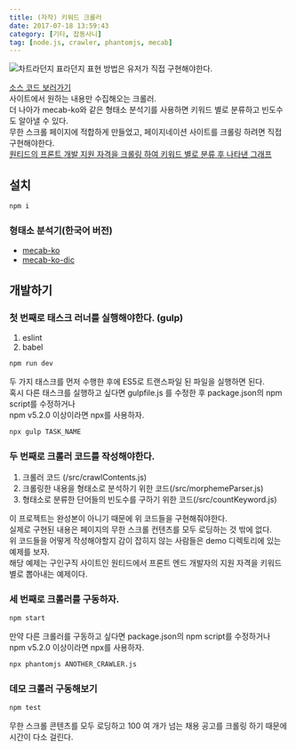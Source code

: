 ```yaml
---
title: (자작) 키워드 크롤러
date: 2017-07-18 13:59:43
category: [기타, 잡동사니]
tag: [node.js, crawler, phantomjs, mecab]
---
```

![차트라던지 표라던지 표현 방법은 유저가 직접 구현해야한다.](thumb.png)  

[소스 코드 보러가기](https://github.com/perfectacle/keyword-crawler)  
사이트에서 원하는 내용만 수집해오는 크롤러.  
더 나아가 mecab-ko와 같은 형태소 분석기를 사용하면 키워드 별로 분류하고 빈도수도 알아낼 수 있다.  
무한 스크롤 페이지에 적합하게 만들었고, 페이지네이션 사이트를 크롤링 하려면 직접 구현해야한다.  
[원티드의 프론트 개발 지원 자격을 크롤링 하여 키워드 별로 분류 후 나타낸 그래프](https://perfectacle.github.io/crawl-temp/)  

## 설치
```bash
npm i
```

### 형태소 분석기(한국어 버전)  
* [mecab-ko](https://bitbucket.org/eunjeon/mecab-ko/)  
* [mecab-ko-dic](https://bitbucket.org/eunjeon/mecab-ko-dic)

## 개발하기
### 첫 번째로 태스크 러너를 실행해야한다. (gulp)  
1. eslint  
2. babel  

```bash
npm run dev
```

두 가지 태스크를 먼저 수행한 후에 ES5로 트랜스파일 된 파일을 실행하면 된다.  
혹시 다른 태스크를 실행하고 싶다면 gulpfile.js 를 수정한 후 package.json의 npm script를 수정하거나  
npm v5.2.0 이상이라면 npx를 사용하자.  
```bash
npx gulp TASK_NAME
```

### 두 번째로 크롤러 코드를 작성해야한다.  
1. 크롤러 코드 (/src/crawlContents.js)  
2. 크롤링한 내용을 형태소로 분석하기 위한 코드(/src/morphemeParser.js)  
3. 형태소로 분류한 단어들의 빈도수를 구하기 위한 코드(/src/countKeyword.js)

이 프로젝트는 완성본이 아니기 때문에 위 코드들을 구현해줘야한다.  
실제로 구현된 내용은 페이지의 무한 스크롤 컨텐츠를 모두 로딩하는 것 밖에 없다.  
위 코드들을 어떻게 작성해야할지 감이 잡히지 않는 사람들은 demo 디렉토리에 있는 예제를 보자.  
해당 예제는 구인구직 사이트인 원티드에서 프론트 엔드 개발자의 지원 자격을 키워드 별로 뽑아내는 예제이다.  

### 세 번째로 크롤러를 구동하자.  
```bash
npm start
```

만약 다른 크롤러를 구동하고 싶다면 package.json의 npm script를 수정하거나  
npm v5.2.0 이상이라면 npx를 사용하자.
```bash
npx phantomjs ANOTHER_CRAWLER.js
```

### 데모 크롤러 구동해보기
```bash
npm test
```

무한 스크롤 콘텐츠를 모두 로딩하고 100 여 개가 넘는 채용 공고를 크롤링 하기 때문에 시간이 다소 걸린다.  
